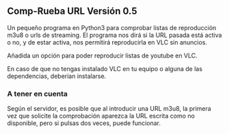 ## Comp-Rueba URL Versión 0.5

Un pequeño programa en Python3 para comprobar listas de reproducción m3u8 o urls de streaming. El programa nos dirá si la URL pasada está activa o no, y de estar activa, nos permitirá reproducirla en VLC sin anuncios.

Añadida un opción para poder reproducir listas de youtube en VLC.

En caso de que no tengas instalado VLC en tu equipo o alguna de las dependencias, deberían instalarse.


### A tener en cuenta

Según el servidor, es posible que al introducir una URL m3u8, la primera vez que solicite la comprobación aparezca la URL escrita como no disponible, pero si pulsas dos veces, puede funcionar.
